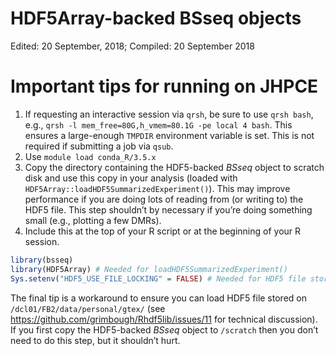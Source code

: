 HDF5Array-backed BSseq objects
================
Edited: 20 September, 2018; Compiled: 20 September 2018

# Important tips for running on JHPCE

1.  If requesting an interactive session via `qrsh`, be sure to use
    `qrsh bash`, e.g., `qrsh -l mem_free=80G,h_vmem=80.1G -pe local 4
    bash`. This ensures a large-enough `TMPDIR` environment variable is
    set. This is not required if submitting a job via `qsub`.
2.  Use `module load conda_R/3.5.x`
3.  Copy the directory containing the HDF5-backed *BSseq* object to
    scratch disk and use this copy in your analysis (loaded with
    `HDF5Array::loadHDF5SummarizedExperiment()`). This may improve
    performance if you are doing lots of reading from (or writing to)
    the HDF5 file. This step shouldn’t by necessary if you’re doing
    something small (e.g., plotting a few DMRs).
4.  Include this at the top of your R script or at the beginning of your
    R session.

<!-- end list -->

``` r
library(bsseq)
library(HDF5Array) # Needed for loadHDF5SummarizedExperiment()
Sys.setenv("HDF5_USE_FILE_LOCKING" = FALSE) # Needed for HDF5 file stored on some JHPCE file systems
```

The final tip is a workaround to ensure you can load HDF5 file stored on
`/dcl01/FB2/data/personal/gtex/` (see
<https://github.com/grimbough/Rhdf5lib/issues/11> for technical
discussion). If you first copy the HDF5-backed *BSseq* object to
`/scratch` then you don’t need to do this step, but it shouldn’t hurt.
